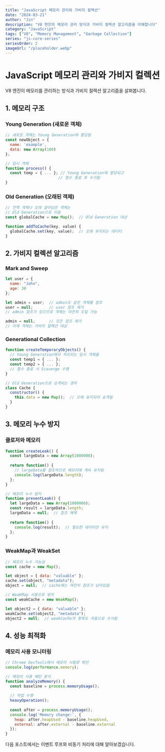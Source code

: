 ```yaml
---
title: "JavaScript 메모리 관리와 가비지 컬렉션"
date: "2024-03-21"
author: "Jin"
description: "V8 엔진의 메모리 관리 방식과 가비지 컬렉션 알고리즘을 이해합니다"
category: "JavaScript"
tags: ["V8", "Memory Management", "Garbage Collection"]
series: "js-core-series"
seriesOrder: 2
imageUrl: "/placeholder.webp"
---
```


# JavaScript 메모리 관리와 가비지 컬렉션

V8 엔진이 메모리를 관리하는 방식과 가비지 컬렉션 알고리즘을 살펴봅니다.

## 1. 메모리 구조

### Young Generation (새로운 객체)

```javascript
// 새로운 객체는 Young Generation에 할당됨
const newObject = {
  name: 'example',
  data: new Array(100)
};

// 임시 객체
function process() {
  const temp = { ... }; // Young Generation에 할당되고 
                       // 함수 종료 후 수거됨
}
```

### Old Generation (오래된 객체)

```javascript
// 전역 객체나 오래 살아남은 객체는 
// Old Generation으로 이동
const globalCache = new Map();  // Old Generation 대상

function addToCache(key, value) {
  globalCache.set(key, value);  // 오래 유지되는 데이터
}
```

## 2. 가비지 컬렉션 알고리즘

### Mark and Sweep

```javascript
let user = {
  name: "John",
  age: 30
};

let admin = user;  // admin도 같은 객체를 참조
user = null;       // user 참조 제거
// admin 참조가 있으므로 객체는 여전히 도달 가능

admin = null;      // 모든 참조 제거
// 이제 객체는 가비지 컬렉션 대상
```

### Generational Collection

```javascript
function createTemporaryObjects() {
  // Young Generation에서 처리되는 임시 객체들
  const temp1 = { ... };
  const temp2 = { ... };
  // 함수 종료 시 Scavenge 수행
}

// Old Generation으로 승격되는 경우
class Cache {
  constructor() {
    this.data = new Map();  // 오래 유지되어 승격됨
  }
}
```

## 3. 메모리 누수 방지

### 클로저와 메모리

```javascript
function createLeak() {
  const largeData = new Array(1000000);
  
  return function() {
    // largeData를 참조하므로 메모리에 계속 유지됨
    console.log(largeData.length);
  };
}

// 메모리 누수 방지
function preventLeak() {
  let largeData = new Array(1000000);
  const result = largeData.length;
  largeData = null;  // 참조 해제
  
  return function() {
    console.log(result);  // 필요한 데이터만 유지
  };
}
```

### WeakMap과 WeakSet

```javascript
// 메모리 누수 가능성
const cache = new Map();

let object = { data: "valuable" };
cache.set(object, "metadata");
object = null;  // cache에는 여전히 참조가 남아있음

// WeakMap 사용으로 방지
const weakCache = new WeakMap();

let object2 = { data: "valuable" };
weakCache.set(object2, "metadata");
object2 = null;  // weakCache의 항목도 자동으로 수거됨
```

## 4. 성능 최적화

### 메모리 사용 모니터링

```javascript
// Chrome DevTools에서 메모리 사용량 확인
console.log(performance.memory);

// 메모리 사용 패턴 분석
function analyzeMemory() {
  const baseline = process.memoryUsage();
  
  // 작업 수행
  heavyOperation();
  
  const after = process.memoryUsage();
  console.log('Memory change:', {
    heap: after.heapUsed - baseline.heapUsed,
    external: after.external - baseline.external
  });
}
```

다음 포스트에서는 이벤트 루프와 비동기 처리에 대해 알아보겠습니다. 